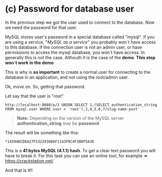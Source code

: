 # (c) Password for database user

In the previous step we got the user used to connect to the database.
Now we need the password for that user.

MySQL stores user's password in a special database called "mysql". If you are using a service, "*MySQL as a service*" you probably won´t have access to this database.
If the connection user is not an admin user, or have permissions to access the mysql database, you won´t have access.
In generally this is not the case. Althouth it is the case of the **demo**.
**This step won´t work in the demo**

This is why is **so important** to create a normal user for connecting to the database in an application, and not using the root/admin user.

Ok, move on.
So, getting that password.

Let say that the user is "*root*"

```shell
http://localhost:8080/p/2 UNION SELECT 1,(SELECT authentication_string FROM mysql.user WHERE user = 'root'),3,4,5,6,7/slug-name-post'
```

> **Note:** Depending on the version of the MySQL server **authentication_string** may be **password**

The result will be something like this: 
```shell
*14594DCDEA27F5322936D6F1143F8C4F3B8F5A3E
```

This is a **41 bytes MySQL (4.1.1) hash**.
To get a clear text password you will have to break it. For this task you can use an online tool, for example => https://crackstation.net/

And that is it!!

